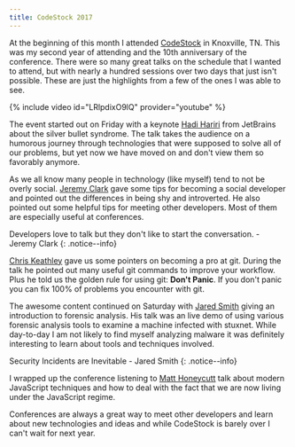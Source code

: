 ```yaml
---
title: CodeStock 2017
---
```


At the beginning of this month I attended [CodeStock](http://www.codestock.org/) in Knoxville, TN. This was my second 
year of attending and the 10th anniversary of the conference. There were so many great talks on the schedule
that I wanted to attend, but with nearly a hundred sessions over two days that just isn't possible. These are just the 
highlights from a few of the ones I was able to see.

{% include video id="LRlpdixO9lQ" provider="youtube" %}

The event started out on Friday with a keynote [Hadi Hariri](https://twitter.com/hhariri) from JetBrains about the 
silver bullet syndrome. The talk takes the audience on a humorous journey through technologies that were supposed to 
solve all of our problems, but yet now we have moved on and don't view them so favorably anymore.

As we all know many people in technology (like myself) tend to not be overly social. [Jeremy Clark](https://twitter.com/jeremybytes) 
gave some tips for becoming a social developer and pointed out the differences in being shy and introverted. He also 
pointed out some helpful tips for meeting other developers. Most of them are especially useful at conferences.

Developers love to talk but they don't like to start the conversation. - Jeremy Clark
{: .notice--info} 

[Chris Keathley](https://twitter.com/chriskeathley) gave us some pointers on becoming a pro at git. During the talk he
pointed out many useful git commands to improve your workflow. Plus he told us the golden rule for using git: **Don't Panic**. 
If you don't panic you can fix 100% of problems you encounter with git.

The awesome content continued on Saturday with [Jared Smith](https://twitter.com/jaredthecoder) giving
an introduction to forensic analysis. His talk was an live demo of using various forensic analysis tools to examine
a machine infected with stuxnet. While day-to-day I am not likely to find myself analyzing malware it was definitely
interesting to learn about tools and techniques involved.

Security Incidents are Inevitable - Jared Smith
{: .notice--info}

I wrapped up the conference listening to [Matt Honeycutt](https://twitter.com/matthoneycutt) talk about modern JavaScript
techniques and how to deal with the fact that we are now living under the JavaScript regime.

Conferences are always a great way to meet other developers and learn about new technologies and ideas and while 
CodeStock is barely over I can't wait for next year.
